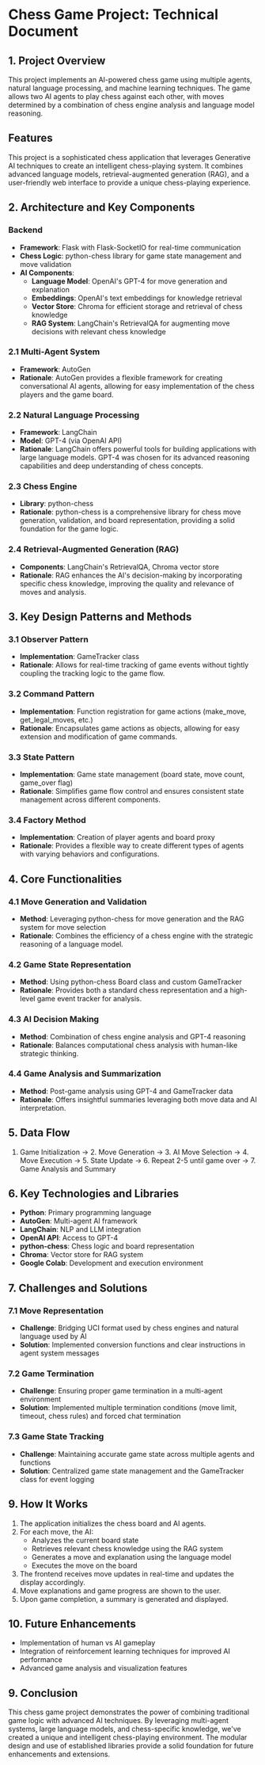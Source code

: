 # Chess Game Project: Technical Document

## 1. Project Overview

This project implements an AI-powered chess game using multiple agents, natural language processing, and machine learning techniques. The game allows two AI agents to play chess against each other, with moves determined by a combination of chess engine analysis and language model reasoning.

## Features

This project is a sophisticated chess application that leverages Generative AI techniques to create an intelligent chess-playing system. It combines advanced language models, retrieval-augmented generation (RAG), and a user-friendly web interface to provide a unique chess-playing experience.


## 2. Architecture and Key Components

### Backend

- **Framework**: Flask with Flask-SocketIO for real-time communication
- **Chess Logic**: python-chess library for game state management and move validation
- **AI Components**:
  - **Language Model**: OpenAI's GPT-4 for move generation and explanation
  - **Embeddings**: OpenAI's text embeddings for knowledge retrieval
  - **Vector Store**: Chroma for efficient storage and retrieval of chess knowledge
  - **RAG System**: LangChain's RetrievalQA for augmenting move decisions with relevant chess knowledge

### 2.1 Multi-Agent System
- **Framework**: AutoGen
- **Rationale**: AutoGen provides a flexible framework for creating conversational AI agents, allowing for easy implementation of the chess players and the game board.

### 2.2 Natural Language Processing
- **Framework**: LangChain
- **Model**: GPT-4 (via OpenAI API)
- **Rationale**: LangChain offers powerful tools for building applications with large language models. GPT-4 was chosen for its advanced reasoning capabilities and deep understanding of chess concepts.

### 2.3 Chess Engine
- **Library**: python-chess
- **Rationale**: python-chess is a comprehensive library for chess move generation, validation, and board representation, providing a solid foundation for the game logic.

### 2.4 Retrieval-Augmented Generation (RAG)
- **Components**: LangChain's RetrievalQA, Chroma vector store
- **Rationale**: RAG enhances the AI's decision-making by incorporating specific chess knowledge, improving the quality and relevance of moves and analysis.

## 3. Key Design Patterns and Methods

### 3.1 Observer Pattern
- **Implementation**: GameTracker class
- **Rationale**: Allows for real-time tracking of game events without tightly coupling the tracking logic to the game flow.

### 3.2 Command Pattern
- **Implementation**: Function registration for game actions (make_move, get_legal_moves, etc.)
- **Rationale**: Encapsulates game actions as objects, allowing for easy extension and modification of game commands.

### 3.3 State Pattern
- **Implementation**: Game state management (board state, move count, game_over flag)
- **Rationale**: Simplifies game flow control and ensures consistent state management across different components.

### 3.4 Factory Method
- **Implementation**: Creation of player agents and board proxy
- **Rationale**: Provides a flexible way to create different types of agents with varying behaviors and configurations.

## 4. Core Functionalities

### 4.1 Move Generation and Validation
- **Method**: Leveraging python-chess for move generation and the RAG system for move selection
- **Rationale**: Combines the efficiency of a chess engine with the strategic reasoning of a language model.

### 4.2 Game State Representation
- **Method**: Using python-chess Board class and custom GameTracker
- **Rationale**: Provides both a standard chess representation and a high-level game event tracker for analysis.

### 4.3 AI Decision Making
- **Method**: Combination of chess engine analysis and GPT-4 reasoning
- **Rationale**: Balances computational chess analysis with human-like strategic thinking.

### 4.4 Game Analysis and Summarization
- **Method**: Post-game analysis using GPT-4 and GameTracker data
- **Rationale**: Offers insightful summaries leveraging both move data and AI interpretation.

## 5. Data Flow

1. Game Initialization → 2. Move Generation → 3. AI Move Selection → 4. Move Execution → 5. State Update → 6. Repeat 2-5 until game over → 7. Game Analysis and Summary

## 6. Key Technologies and Libraries

- **Python**: Primary programming language
- **AutoGen**: Multi-agent AI framework
- **LangChain**: NLP and LLM integration
- **OpenAI API**: Access to GPT-4
- **python-chess**: Chess logic and board representation
- **Chroma**: Vector store for RAG system
- **Google Colab**: Development and execution environment

## 7. Challenges and Solutions

### 7.1 Move Representation
- **Challenge**: Bridging UCI format used by chess engines and natural language used by AI
- **Solution**: Implemented conversion functions and clear instructions in agent system messages

### 7.2 Game Termination
- **Challenge**: Ensuring proper game termination in a multi-agent environment
- **Solution**: Implemented multiple termination conditions (move limit, timeout, chess rules) and forced chat termination

### 7.3 Game State Tracking
- **Challenge**: Maintaining accurate game state across multiple agents and functions
- **Solution**: Centralized game state management and the GameTracker class for event logging

## 9. How It Works

1. The application initializes the chess board and AI agents.
2. For each move, the AI:
   - Analyzes the current board state
   - Retrieves relevant chess knowledge using the RAG system
   - Generates a move and explanation using the language model
   - Executes the move on the board
3. The frontend receives move updates in real-time and updates the display accordingly.
4. Move explanations and game progress are shown to the user.
5. Upon game completion, a summary is generated and displayed.

## 10. Future Enhancements

- Implementation of human vs AI gameplay
- Integration of reinforcement learning techniques for improved AI performance
- Advanced game analysis and visualization features

## 9. Conclusion

This chess game project demonstrates the power of combining traditional game logic with advanced AI techniques. By leveraging multi-agent systems, large language models, and chess-specific knowledge, we've created a unique and intelligent chess-playing environment. The modular design and use of established libraries provide a solid foundation for future enhancements and extensions.
